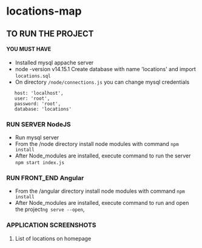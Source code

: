 # locations-map


## TO RUN THE PROJECT
#### YOU MUST HAVE
* Installed mysql appache server
* node -version v14.15.1
Create database with name 'locations' and import `locations.sql`
* On directory `/node/connections.js` you can change mysql credentials
```
   host: 'localhost',
   user: 'root',
   password: 'root',
   database: 'locations'
```


### RUN SERVER NodeJS
* Run mysql server
* From the /node directory install node modules with command `npm install`
* After Node_modules are installed, execute command to run the server `npm start index.js`

### RUN FRONT_END Angular
* From the /angular directory install node modules with command `npm install`
* After Node_modules are installed, execute command to run and open the project`ng serve --open`,


### APPLICATION SCREENSHOTS

1. List of locations on homepage
 

